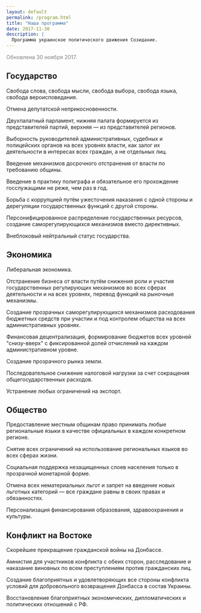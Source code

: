 ```yaml
---
layout: default
permalink: /program.html
title: "Наша программа"
date: 2017-11-30
description: |
  Программа украинское политического движения Созидание.
---
```


<p style="color:gray">Обновлена 30 ноября 2017.</p>

<h2>Государство</h2>
<p>Свобода слова, свобода мысли, свобода выбора, свобода языка, свобода вероисповедания.</p>
<p>Отмена депутатской неприкосновенности.</p>
<p>Двухпалатный парламент, нижняя палата формируется из представителей партий, верхняя &mdash; из представителей регионов.</p>
<p>Выборность руководителей административных, судебных и полицейских органов на всех уровнях власти, как залог их деятельности в интересах всех граждан, а не отдельных лиц.</p>
<p>Введение механизмов досрочного отстранения от власти по требованию общины.</p>
<p>Введение в практику полиграфа и обязательное его прохождение госслужащими не реже, чем раз в год.</p>
<p>Борьба с коррупцией путём ужесточения наказания с одной стороны и дерегуляции государственных функций с другой стороны.</p>
<p>Персонифицированное распределение государственных ресурсов, создание саморегулирующихся механизмов вместо директивных.</p>
<p>Внеблоковый нейтральный статус государства.</p>

<h2>Экономика</h2>
<p>Либеральная экономика.</p>
<p>Отстранение бизнеса от власти путём снижения роли и участия государственных регулирующих механизмов во всех сферах деятельности и на всех уровнях, перевод функций на рыночные механизмы.</p>
<p>Создание прозрачных саморегулирующихся механизмов расходования бюджетных средств при участии и под контролем общества на всех административных уровнях.</p>
<p>Финансовая децентрализация, формирование бюджетов всех уровней "снизу-вверх" с фиксированной долей отчислений на каждом административном уровне.</p>
<p>Создание прозрачного рынка земли.</p>
<p>Последовательное снижение налоговой нагрузки за счет сокращения общегосударственных расходов.</p>
<p>Устранение любых ограничений на экспорт.</p>

<h2>Общество</h2>
<p>Предоставление местным общинам право принимать любые региональные языки в качестве официальных в каждом конкретном регионе.</p>
<p>Снятие всех ограничений на использование региональных языков во всех сферах жизни.</p>
<p>Социальная поддержка незащищенных слоев населения только в прозрачной монетарной форме.</p>
<p>Отмена всех нематериальных льгот и запрет на введение новых льготных категорий &mdash; все граждане равны в своих правах и обязанностях.</p>
<p>Персонализация финансирования образования, здравоохранения и культуры.</p>

<h2>Конфликт на Востоке</h2>
<p>Скорейшее прекращение гражданской войны на Донбассе.</p>
<p>Амнистия для участников конфликта с обеих сторон, расследование и наказание виновных по всем преступлениям против гражданских лиц.</p>
<p>Создание благоприятных и удовлетворяющих все стороны конфликта условий для добровольного возвращения Донбасса в состав Украины.</p>
<p>Восстановление благоприятных экономических, дипломатических и политических отношений с РФ.</p>
